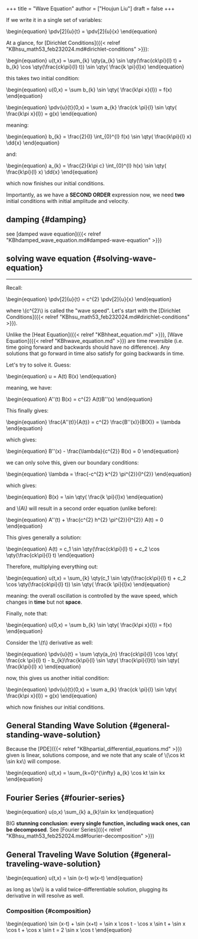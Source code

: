 +++
title = "Wave Equation"
author = ["Houjun Liu"]
draft = false
+++

If we write it in a single set of variables:

\begin{equation}
\pdv[2]{u}{t} = \pdv[2]{u}{x}
\end{equation}

At a glance, for [Dirichlet Conditions]({{< relref "KBhsu_math53_feb232024.md#dirichlet-conditions" >}}):

\begin{equation}
u(t,x) = \sum\_{k}  \qty(a\_{k} \sin  \qty(\frac{ck\pi}{l} t) + b\_{k} \cos  \qty(\frac{ck\pi}{l} t)) \sin  \qty( \frac{k \pi}{l}x)
\end{equation}

this takes two initial condition:

\begin{equation}
u(0,x) = \sum b\_{k} \sin  \qty( \frac{k\pi x}{l}) = f(x)
\end{equation}

\begin{equation}
\pdv{u}{t}(0,x) = \sum a\_{k} \frac{ck \pi}{l} \sin  \qty( \frac{k\pi x}{l}) = g(x)
\end{equation}

meaning:

\begin{equation}
b\_{k} = \frac{2}{l} \int\_{0}^{l} f(x) \sin \qty( \frac{k\pi}{l} x) \dd{x}
\end{equation}

and:

\begin{equation}
a\_{k} = \frac{2}{k\pi c} \int\_{0}^{l} h(x) \sin \qty( \frac{k\pi}{l} x) \dd{x}
\end{equation}

which now finishes our initial conditions.

Importantly, as we have a **SECOND ORDER** expression now, we need **two** initial conditions with initial amplitude and velocity.


## damping {#damping}

see [damped wave equation]({{< relref "KBhdamped_wave_equation.md#damped-wave-equation" >}})


## solving wave equation {#solving-wave-equation}

---

Recall:

\begin{equation}
\pdv[2]{u}{t} = c^{2} \pdv[2]{u}{x}
\end{equation}

where \\(c^{2}\\) is called the "wave speed". Let's start with the [Dirichlet Conditions]({{< relref "KBhsu_math53_feb232024.md#dirichlet-conditions" >}}).

Unlike the [Heat Equation]({{< relref "KBhheat_equation.md" >}}), [Wave Equation]({{< relref "KBhwave_equation.md" >}}) are time reversible (i.e. time going forward and backwards should have no difference). Any solutions that go forward in time also satisfy for going backwards in time.

Let's try to solve it. Guess:

\begin{equation}
u = A(t) B(x)
\end{equation}

meaning, we have:

\begin{equation}
A''(t) B(x) = c^{2} A(t)B''(x)
\end{equation}

This finally gives:

\begin{equation}
\frac{A''(t)}{A(t)} = c^{2} \frac{B''(x)}{B(X)} = \lambda
\end{equation}

which gives:

\begin{equation}
B''(x) - \frac{\lambda}{c^{2}} B(x) = 0
\end{equation}

we can only solve this, given our boundary conditions:

\begin{equation}
\lambda = \frac{-c^{2} k^{2} \pi^{2}}{l^{2}}
\end{equation}

which gives:

\begin{equation}
B(x) = \sin  \qty( \frac{k \pi}{l}x)
\end{equation}

and \\(A\\) will result in a second order equation (unlike before):

\begin{equation}
A''(t) + \frac{c^{2} h^{2} \pi^{2}}{l^{2}} A(t) = 0
\end{equation}

This gives generally a solution:

\begin{equation}
A(t) = c\_1 \sin  \qty(\frac{ck\pi}{l} t) + c\_2 \cos  \qty(\frac{ck\pi}{l} t)
\end{equation}

Therefore, multiplying everything out:

\begin{equation}
u(t,x) = \sum\_{k}  \qty(c\_1 \sin  \qty(\frac{ck\pi}{l} t) + c\_2 \cos  \qty(\frac{ck\pi}{l} t)) \sin  \qty( \frac{k \pi}{l}x)
\end{equation}

meaning: the overall oscillation is controlled by the wave speed, which changes in **time** but not **space**.

Finally, note that:

\begin{equation}
u(0,x) = \sum b\_{k} \sin  \qty( \frac{k\pi x}{l}) = f(x)
\end{equation}

Consider the \\(t\\) derivative as well:

\begin{equation}
\pdv{u}{t} = \sum \qty(a\_{n} \frac{ck\pi}{l} \cos \qty( \frac{ck \pi}{l} t) - b\_{k}\frac{k\pi}{l} \sin \qty( \frac{k\pi}{l}t)) \sin  \qty( \frac{k\pi}{l} x)
\end{equation}

now, this gives us another initial condition:

\begin{equation}
\pdv{u}{t}(0,x) = \sum a\_{k} \frac{ck \pi}{l} \sin  \qty( \frac{k\pi x}{l}) = g(x)
\end{equation}

which now finishes our initial conditions.


## General Standing Wave Solution {#general-standing-wave-solution}

Because the [PDE]({{< relref "KBhpartial_differential_equations.md" >}}) given is linear, solutions compose, and we note that any scale of \\(\cos kt \sin kx\\) will compose.

\begin{equation}
u(t,x) = \sum\_{k=0}^{\infty} a\_{k} \cos kt \sin kx
\end{equation}


## Fourier Series {#fourier-series}

\begin{equation}
u(o,x) \sum\_{k} a\_{k}\sin kx
\end{equation}

BIG **stunning conclusion**: **every single function, including wack ones, can be decomposed**. See [Fourier Series]({{< relref "KBhsu_math53_feb252024.md#fourier-decomposition" >}})


## General Traveling Wave Solution {#general-traveling-wave-solution}

\begin{equation}
u(t,x) = \sin (x-t) w(x-t)
\end{equation}

as long as \\(w\\) is a valid twice-differentiable solution, plugging its derivative in will resolve as well.


### Composition {#composition}

\begin{equation}
\sin (x-t) + \sin (x+t) = \sin x \cos t - \cos x \sin t + \sin x \cos t + \cos x \sin t = 2 \sin x \cos t
\end{equation}
